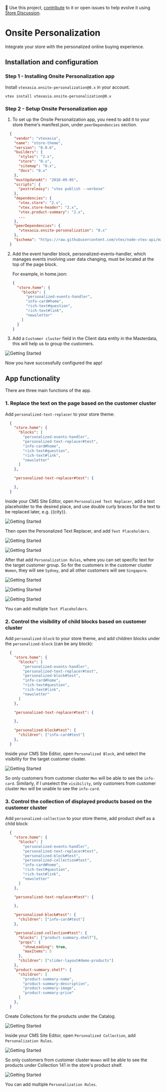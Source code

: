 📢 Use this project, [contribute](https://github.com/vtex-apps/adobe-launch-pixel) to it or open issues to help evolve it using [Store Discussion](https://github.com/vtex-apps/store-discussion).

# Onsite Personalization

Integrate your store with the personalized online buying experience.

## Installation and configuration

### Step 1 - Installing Onsite Personalization app
Install `vtexasia.onsite-personalization@0.x` in your account.

    
    vtex install vtexasia.onsite-personalization@0.x
    

### Step 2 - Setup Onsite Personalization app
1. To set up the Onsite Personalization app, you need to add it to your store theme's manifest.json, under `peerDependencies` section.

```json
  {
    "vendor": "vtexasia",
    "name": "store-theme",
    "version": "0.0.6",
    "builders": {
      "styles": "2.x",
      "store": "0.x",
      "sitemap": "0.x",
      "docs": "0.x"
    },
    "mustUpdateAt": "2018-09-05",
    "scripts": {
      "postreleasy": "vtex publish --verbose"
    },
    "dependencies": {
      "vtex.store": "2.x",
      "vtex.store-header": "2.x",
      "vtex.product-summary": "2.x",
      ...
    },
    "peerDependencies": {
      "vtexasia.onsite-personalization": "0.x"
    },
    "$schema": "https://raw.githubusercontent.com/vtex/node-vtex-api/master/gen/manifest.schema"
  }
```

2. Add the event handler block, personalized-events-handler, which manages events involving user data changing, must be located at the top of the page block.

    For example, in home.json:

    ```json
    {
      "store.home": {
        "blocks": [
          "personalized-events-handler",
          "info-card#home",
          "rich-text#question",
          "rich-text#link",
          "newsletter"
        ]
      }
    }
    ```

3. Add a `Customer cluster` field in the Client data entity in the Masterdata, this will help us to group the customers.

  ![Getting Started](ss1.png)

Now you have successfully configured the app! 



## App functionality

There are three main functions of the app.

### 1. Replace the text on the page based on the customer cluster

Add `personalized-text-replacer` to your store theme:

```json
  {
    "store.home": {
      "blocks": [
        "personalized-events-handler",
        "personalized-text-replacer#test",
        "info-card#home",
        "rich-text#question",
        "rich-text#link",
        "newsletter"
      ]
    },

    "personalized-text-replacer#test": {

    },
  }
```

Inside your CMS Site Editor, open `Personalized Text Replacer`, add a text placeholder to the desired place, and use double curly braces for the text to be replaced later, e.g. {{city}}.

![Getting Started](ss2.png)

Then open the Personalized Text Replacer, and add `Text Placeholders`.

![Getting Started](ss3.png)

![Getting Started](ss4.png)

After that add `Personalization Rules`, where you can set specific text for the target customer group. So for the customers in the customer cluster `Women`, they will see `Sydney`, and all other customers will see `Singapore`.

![Getting Started](ss5.png)

![Getting Started](ss6.png)

![Getting Started](ss7.png)

You can add multiple `Text Placeholders`.

### 2. Control the visibility of child blocks based on customer cluster

Add `personalized-block` to your store theme, and add children blocks under the `personalized-block` (can be any block):

```json
  {
    "store.home": {
      "blocks": [
        "personalized-events-handler",
        "personalized-text-replacer#test",
        "personalized-block#test",
        "info-card#home",
        "rich-text#question",
        "rich-text#link",
        "newsletter"
      ]
    },

    "personalized-text-replacer#test": {

    },

    "personalized-block#test": {
      "children": ["info-card#test"]
    },
  }
```

Inside your CMS Site Editor, open `Personalized Block`, and select the visibility for the target customer cluster.

![Getting Started](ss8.png)

So only customers from customer cluster `Men` will be able to see the `info-card`. Similarly, if I unselect the `visibility`, only customers from customer cluster `Men` will be unable to see the `info-card`.


### 3. Control the collection of displayed products based on the customer cluster

Add `personalized-collection` to your store theme, add product shelf as a child block:

```json
  {
    "store.home": {
      "blocks": [
        "personalized-events-handler",
        "personalized-text-replacer#test",
        "personalized-block#test",
        "personalized-collection#test",
        "info-card#home",
        "rich-text#question",
        "rich-text#link",
        "newsletter"
      ]
    },

    "personalized-text-replacer#test": {

    },

    "personalized-block#test": {
      "children": ["info-card#test"]
    },

    "personalized-collection#test": {
      "blocks": ["product-summary.shelf"],
      "props": {
        "showLoading": true,
        "maxItems": 5
      },
      "children": ["slider-layout#demo-products"]
    },
    "product-summary.shelf": {
      "children": [
        "product-summary-name",
        "product-summary-description",
        "product-summary-image",
        "product-summary-price"
      ]
    },
  }
```

Create Collections for the products under the Catalog.

![Getting Started](ss9.png)

Inside your CMS Site Editor, open `Personalized Collection`, add `Personalization Rules`.

![Getting Started](ss10.png)

So only customers from customer cluster `Women` will be able to see the products under Collection 141 in the store's product shelf.

![Getting Started](ss11.png)

You can add multiple `Personalization Rules`.
